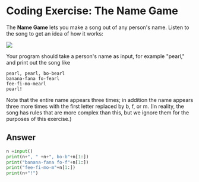 # Coding Exercise: The Name Game

The **Name Game** lets you make a song out of any person's name. Listen to the song to get an idea of how it works:

[![](https://img.youtube.com/vi/NeF7jqf0GU4/0.jpg)](https://www.youtube.com/watch?v=NeF7jqf0GU4 "click to watch the video on youtube")

Your program should take a person's name as input, for example "pearl," and print out the song like
```
pearl, pearl, bo-bearl
banana-fana fo-fearl
fee-fi-mo-mearl
pearl!
```
Note that the entire name appears three times; in addition the name appears three more times with the first letter replaced by b, f, or m. 
(In reality, the song has rules that are more complex than this, but we ignore them for the purposes of this exercise.)

## Answer
```python
n =input()
print(n+", " +n+", bo-b"+n[1:])
print("banana-fana fo-f"+n[1:])
print("fee-fi-mo-m"+n[1:])
print(n+"!")
